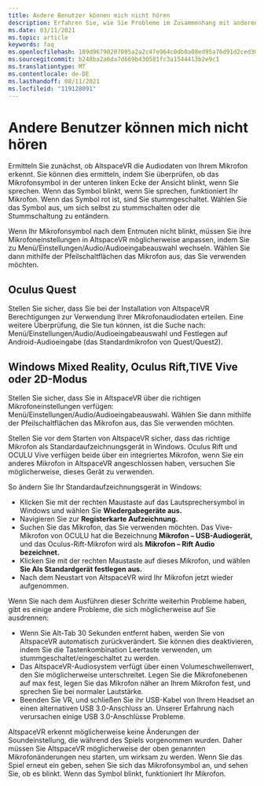 ```yaml
---
title: Andere Benutzer können mich nicht hören
description: Erfahren Sie, wie Sie Probleme im Zusammenhang mit anderen Benutzern identifizieren und beheben, die mich in AltspaceVR nicht hören können.
ms.date: 03/11/2021
ms.topic: article
keywords: faq
ms.openlocfilehash: 189d96790207085a2a2c47e964c0db8a08ed95a76d91d2ced3026ba3455b45e3
ms.sourcegitcommit: b248ba2a6da7d669b430581fc3a1544413b2e9c1
ms.translationtype: MT
ms.contentlocale: de-DE
ms.lasthandoff: 08/11/2021
ms.locfileid: "119128091"
---
```

# <a name="other-users-cant-hear-me"></a>Andere Benutzer können mich nicht hören

Ermitteln Sie zunächst, ob AltspaceVR die Audiodaten von Ihrem Mikrofon erkennt. Sie können dies ermitteln, indem Sie überprüfen, ob das Mikrofonsymbol in der unteren linken Ecke der Ansicht blinkt, wenn Sie sprechen. Wenn das Symbol blinkt, wenn Sie sprechen, funktioniert Ihr Mikrofon. Wenn das Symbol rot ist, sind Sie stummgeschaltet. Wählen Sie das Symbol aus, um sich selbst zu stummschalten oder die Stummschaltung zu entändern.

Wenn Ihr Mikrofonsymbol nach dem Entmuten nicht blinkt, müssen Sie ihre Mikrofoneinstellungen in AltspaceVR möglicherweise anpassen, indem Sie zu Menü/Einstellungen/Audio/Audioeingabeauswahl wechseln. Wählen Sie dann mithilfe der Pfeilschaltflächen das Mikrofon aus, das Sie verwenden möchten.
 
## <a name="oculus-quest"></a>Oculus Quest 

Stellen Sie sicher, dass Sie bei der Installation von AltspaceVR Berechtigungen zur Verwendung Ihrer Mikrofonaudiodaten erteilen. Eine weitere Überprüfung, die Sie tun können, ist die Suche nach: Menü/Einstellungen/Audio/Audioeingabeauswahl und Festlegen auf Android-Audioeingabe (das Standardmikrofon von Quest/Quest2).
 
## <a name="windows-mixed-reality-oculus-rift-htc-vive-or-2d-mode"></a>Windows Mixed Reality, Oculus Rift,TIVE Vive oder 2D-Modus

Stellen Sie sicher, dass Sie in AltspaceVR über die richtigen Mikrofoneinstellungen verfügen: Menü/Einstellungen/Audio/Audioeingabeauswahl. Wählen Sie dann mithilfe der Pfeilschaltflächen das Mikrofon aus, das Sie verwenden möchten.

Stellen Sie vor dem Starten von AltspaceVR sicher, dass das richtige Mikrofon als Standardaufzeichnungsgerät in Windows. Oculus Rift und OCULU Vive verfügen beide über ein integriertes Mikrofon, wenn Sie ein anderes Mikrofon in AltspaceVR angeschlossen haben, versuchen Sie möglicherweise, dieses Gerät zu verwenden.
 
So ändern Sie Ihr Standardaufzeichnungsgerät in Windows:
* Klicken Sie mit der rechten Maustaste auf das Lautsprechersymbol in Windows und wählen Sie **Wiedergabegeräte aus.**
* Navigieren Sie zur **Registerkarte Aufzeichnung.**
* Suchen Sie das Mikrofon, das Sie verwenden möchten. Das Vive-Mikrofon von OCULU hat die Bezeichnung **Mikrofon – USB-Audiogerät,** und das Oculus-Rift-Mikrofon wird als **Mikrofon – Rift Audio bezeichnet.**
* Klicken Sie mit der rechten Maustaste auf dieses Mikrofon, und wählen **Sie Als Standardgerät festlegen aus.**
* Nach dem Neustart von AltspaceVR wird Ihr Mikrofon jetzt wieder aufgenommen.
 
Wenn Sie nach dem Ausführen dieser Schritte weiterhin Probleme haben, gibt es einige andere Probleme, die sich möglicherweise auf Sie ausdrennen:
* Wenn Sie Alt-Tab 30 Sekunden entfernt haben, werden Sie von AltspaceVR automatisch zurückverändert. Sie können dies deaktivieren, indem Sie die Tastenkombination Leertaste verwenden, um stummgeschaltet/eingeschaltet zu werden.
* Das AltspaceVR-Audiosystem verfügt über einen Volumeschwellenwert, den Sie möglicherweise unterschreitet. Legen Sie die Mikrofonebenen auf max fest, legen Sie das Mikrofon näher an Ihrem Mikrofon fest, und sprechen Sie bei normaler Lautstärke.
* Beenden Sie VR, und schließen Sie ihr USB-Kabel von Ihrem Headset an einen alternativen USB 3.0-Anschluss an. Unserer Erfahrung nach verursachen einige USB 3.0-Anschlüsse Probleme.

AltspaceVR erkennt möglicherweise keine Änderungen der Soundeinstellung, die während des Spiels vorgenommen wurden. Daher müssen Sie AltspaceVR möglicherweise der oben genannten Mikrofonänderungen neu starten, um wirksam zu werden.  Wenn Sie das Spiel erneut ein geben, sehen Sie sich das Mikrofonsymbol an, und sehen Sie, ob es blinkt. Wenn das Symbol blinkt, funktioniert Ihr Mikrofon.